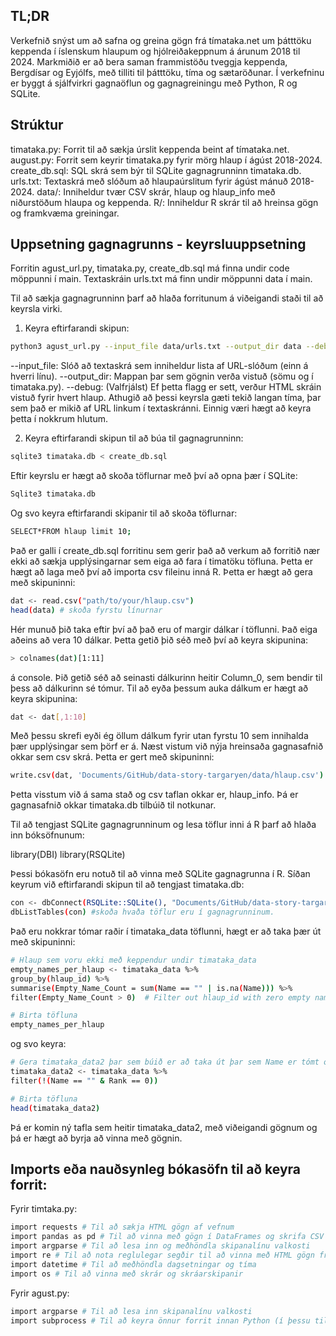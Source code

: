 
## TL;DR

Verkefnið snýst um að safna og greina gögn frá tímataka.net um þátttöku keppenda í íslenskum hlaupum og hjólreiðakeppnum á árunum 2018 til 2024. Markmiðið er að bera saman frammistöðu tveggja keppenda, Bergdísar og Eyjólfs, með tilliti til þátttöku, tíma og sætaröðunar. Í verkefninu er byggt á sjálfvirkri gagnaöflun og gagnagreiningu með Python, R og SQLite.

## Strúktur
timataka.py: Forrit til að sækja úrslit keppenda beint af tímataka.net.
august.py: Forrit sem keyrir timataka.py fyrir mörg hlaup í ágúst 2018-2024.
create_db.sql: SQL skrá sem býr til SQLite gagnagrunninn timataka.db.
urls.txt: Textaskrá með slóðum að hlaupaúrslitum fyrir ágúst mánuð 2018-2024.
data/: Inniheldur tvær CSV skrár, hlaup og hlaup_info með niðurstöðum hlaupa og keppenda.
R/: Inniheldur R skrár til að hreinsa gögn og framkvæma greiningar.


## Uppsetning gagnagrunns - keyrsluuppsetning 

Forritin agust_url.py, timataka.py, create_db.sql má finna undir code möppunni í main. 
Textaskráin urls.txt má finn undir möppunni data í main. 

Til að sækja gagnagrunninn þarf að hlaða forritunum á viðeigandi staði til að keyrsla virki. 

1.	Keyra eftirfarandi skipun:

   ```bash
python3 agust_url.py --input_file data/urls.txt --output_dir data --debug
```

--input_file: Slóð að textaskrá sem inniheldur lista af URL-slóðum (einn á hverri línu).
--output_dir: Mappan þar sem gögnin verða vistuð (sömu og í timataka.py).
--debug: (Valfrjálst) Ef þetta flagg er sett, verður HTML skráin vistuð fyrir hvert hlaup.
Athugið að þessi keyrsla gæti tekið langan tíma, þar sem það er mikið af URL linkum í textaskránni. Einnig væri hægt að keyra þetta í nokkrum hlutum. 

2.	Keyra eftirfarandi skipun til að búa til gagnagrunninn:

   ```bash
sqlite3 timataka.db < create_db.sql
```
Eftir keyrslu er hægt að skoða töflurnar með því að opna þær í SQLite: 

   ```bash
Sqlite3 timataka.db
```

Og svo keyra eftirfarandi skipanir til að skoða töflurnar:

   ```bash
SELECT*FROM hlaup limit 10; 
```

Það er galli í create_db.sql forritinu sem gerir það að verkum að forritið nær ekki að sækja upplýsingarnar sem eiga að fara í timatöku töfluna. Þetta er hægt að laga með því að importa csv fileinu inná R. Þetta er hægt að gera með skipuninni: 

   ```bash
dat <- read.csv("path/to/your/hlaup.csv") 
head(data) # skoða fyrstu línurnar
```

Hér munuð þið taka eftir því að það eru of margir dálkar í töflunni. Það eiga aðeins að vera 10 dálkar. Þetta getið þið séð með því að keyra skipunina:

   ```bash
> colnames(dat)[1:11]
```
á console. 
Þið getið séð að seinasti dálkurinn heitir Column_0, sem bendir til þess að dálkurinn sé tómur. 
Til að eyða þessum auka dálkum er hægt að keyra skipunina: 

   ```bash
dat <- dat[,1:10]
```
Með þessu skrefi eyði ég öllum dálkum fyrir utan fyrstu 10 sem innihalda þær upplýsingar sem þörf er á. 
Næst vistum við nýja hreinsaða gagnasafnið okkar sem csv skrá. Þetta er gert með skipuninni: 

   ```bash
write.csv(dat, 'Documents/GitHub/data-story-targaryen/data/hlaup.csv')
```
Þetta visstum við á sama stað og csv taflan okkar er, hlaup_info.
Þá er gagnasafnið okkar timataka.db tilbúið til notkunar. 

Til að tengjast SQLite gagnagrunninum og lesa töflur inni á R þarf að hlaða inn bóksöfnunum: 

library(DBI) 
library(RSQLite)

Þessi bókasöfn eru notuð til að vinna með SQLite gagnagrunna í R. 
Síðan keyrum við eftirfarandi skipun til að tengjast timataka.db: 

   ```bash
con <- dbConnect(RSQLite::SQLite(), "Documents/GitHub/data-story-targaryen/data/timataka.db")
dbListTables(con) #skoða hvaða töflur eru í gagnagrunninum. 
```
Það eru nokkrar tómar raðir í timataka_data töflunni, hægt er að taka þær út með skipuninni: 

   ```bash
# Hlaup sem voru ekki með keppendur undir timataka_data
empty_names_per_hlaup <- timataka_data %>%
  group_by(hlaup_id) %>%
  summarise(Empty_Name_Count = sum(Name == "" | is.na(Name))) %>%
  filter(Empty_Name_Count > 0)  # Filter out hlaup_id with zero empty names

# Birta töfluna
empty_names_per_hlaup
```
og svo keyra:

   ```bash
# Gera timataka_data2 þar sem búið er að taka út þar sem Name er tómt og Rank er 0 líka. 
timataka_data2 <- timataka_data %>%
  filter(!(Name == "" & Rank == 0))

# Birta töfluna
head(timataka_data2)
```

Þá er komin ný tafla sem heitir timataka_data2, með viðeigandi gögnum og þá er hægt að byrja að vinna með gögnin. 

## Imports eða nauðsynleg bókasöfn til að keyra forrit:

Fyrir timtaka.py: 

   ```bash
import requests # Til að sækja HTML gögn af vefnum 
import pandas as pd # Til að vinna með gögn í DataFrames og skrifa CSV skrár 
import argparse # Til að lesa inn og meðhöndla skipanalínu valkosti
import re # Til að nota reglulegar segðir til að vinna með HTML gögn from datetime
import datetime # Til að meðhöndla dagsetningar og tíma
 import os # Til að vinna með skrár og skráarskipanir
```

Fyrir agust.py: 

   ```bash
import argparse # Til að lesa inn skipanalínu valkosti 
import subprocess # Til að keyra önnur forrit innan Python (í þessu tilfelli 'tímataka.py')
```





















